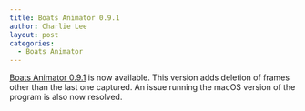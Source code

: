 ```yaml
---
title: Boats Animator 0.9.1
author: Charlie Lee
layout: post
categories:
  - Boats Animator
---
```

[Boats Animator 0.9.1](https://github.com/charlielee/boats-animator/releases/tag/v0.9.1) is now available. This version adds deletion of frames other than the last one captured. An issue running the macOS version of the program is also now resolved.